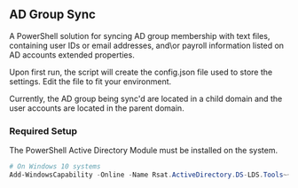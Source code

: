 ## AD Group Sync 

A PowerShell solution for syncing AD group membership with text files, containing user IDs or email addresses, and\or payroll information listed on AD accounts extended properties. 

Upon first run, the script will create the config.json file used to store the settings. Edit the file to fit your environment. 

Currently, the AD group being sync'd are located in a child domain and the user accounts are located in the parent domain.

### Required Setup

The PowerShell Active Directory Module must be installed on the system.

```powershell
# On Windows 10 systems
Add-WindowsCapability -Online -Name Rsat.ActiveDirectory.DS-LDS.Tools~~~~0.0.1.0
```


